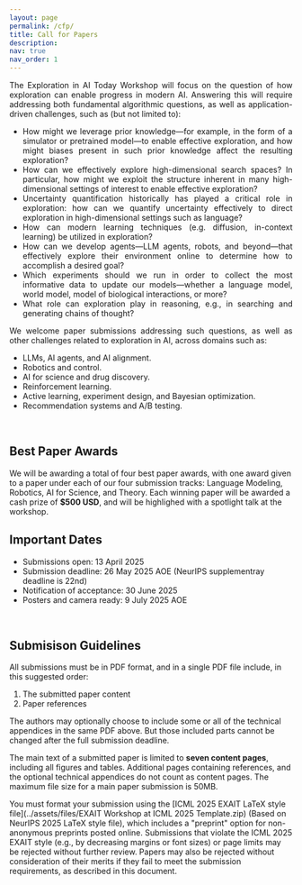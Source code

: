```yaml
---
layout: page
permalink: /cfp/
title: Call for Papers
description:
nav: true
nav_order: 1
---
```


<div style="text-align: justify">
The Exploration in AI Today Workshop will focus on the question of how exploration can enable progress in modern AI. Answering this will require addressing both fundamental algorithmic questions, as well as application-driven challenges, such as (but not limited to):

<ul>
<li>How might we leverage prior knowledge&mdash;for example, in the form of a simulator or pretrained model&mdash;to enable effective exploration, and how might biases present in such prior knowledge affect the resulting exploration?</li>
<li>How can we effectively explore high-dimensional search spaces? In particular, how might we exploit the structure inherent in many high-dimensional settings of interest to enable effective exploration?</li>
<li>Uncertainty quantification historically has played a critical role in exploration: how can we quantify uncertainty effectively to direct exploration in high-dimensional settings such as language?</li>
<li>How can modern learning techniques (e.g. diffusion, in-context learning) be utilized in exploration?</li>
<li>How can we develop agents&mdash;LLM agents, robots, and beyond&mdash;that effectively explore their environment online to determine how to accomplish a desired goal?</li>
<li>Which experiments should we run in order to collect the most informative data to update our models&mdash;whether a language model, world model, model of biological interactions, or more?</li>
<li>What role can exploration play in reasoning, e.g., in searching and generating  chains of thought?</li>
</ul>

We welcome paper submissions addressing such questions, as well as other challenges related to exploration in AI, across domains such as:

<ul>
<li>LLMs, AI agents, and AI alignment.</li>
<li>Robotics and control.</li>
<li>AI for science and drug discovery.</li>
<li>Reinforcement learning.</li>
<li>Active learning, experiment design, and Bayesian optimization.</li>
<li>Recommendation systems and A/B testing.</li>
</ul>
</div>

<br>
<h2>Best Paper Awards</h2>
We will be awarding a total of four best paper awards, with one award given to a paper under each of our four submission tracks: Language Modeling, Robotics, AI for Science, and Theory. Each winning paper will be awarded a cash prize of <b>$500 USD</b>, and will be highlighed with a spotlight talk at the workshop.

<br>
<h2>Important Dates</h2>

- Submissions open: 13 April 2025
- Submission deadline: 26 May 2025 AOE (NeurIPS supplementray deadline is 22nd)
- Notification of acceptance: 30 June 2025
- Posters and camera ready: 9 July 2025 AOE



<br>
<h2>Submisison Guidelines</h2>

All submissions must be in PDF format, and in a single PDF file include, in this suggested order:

1. The submitted paper content
2. Paper references


The authors may optionally choose to include some or all of the technical appendices in the same PDF above. But those included parts cannot be changed after the full submission deadline.

The main text of a submitted paper is limited to **seven content pages**, including all figures and tables. Additional pages containing references, and the optional technical appendices do not count as content pages. The maximum file size for a main paper submission is 50MB.

You must format your submission using the [ICML 2025 EXAIT LaTeX style file](../assets/files/EXAIT Workshop at ICML 2025 Template.zip) (Based on NeurIPS 2025 LaTeX style file), which includes a "preprint" option for non-anonymous preprints posted online. Submissions that violate the ICML 2025 EXAIT style (e.g., by decreasing margins or font sizes) or page limits may be rejected without further review. Papers may also be rejected without consideration of their merits if they fail to meet the submission requirements, as described in this document.

